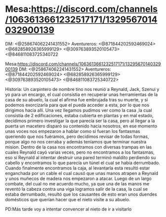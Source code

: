 # Mesa:https://discord.com/channels/1063613661232517171/1329567014032900139
DM: <@258674062241431552> 
Aventureros: <@871844202592469024> <@682858926365999129> <@309763893520105473> <@846811083725340722

Mesa:https://discord.com/channels/1063613661232517171/1329567014032900139
DM: <@258674062241431552> 
Aventureros: <@871844202592469024> <@682858926365999129> <@309763893520105473> <@846811083725340722> 

Historia: Un carpintero de nombre tino nos reunió a Reynald, Jack, Szenui y yo para un encargo, el cual consistia en recuperar unas herramientas de la casa de su abuelo, la cual el afirma fue embrujada tras su muerte, y si podemos exorcizarla para que el pueda acceder a esta, por lo que nos dirigimos hacia allí.
Una vez llegamos pudimos ver como la casa ,la cual consistia de 2 edificaciones, estaba cubierta en plantas y en mal estado, decidimos primero investigar la que parecía ser la casa, pero al llegar a la puerta un macetero disparó su contenido hacia nosotros, en ese momento unas voces nos empezaron a hablar como si fueran los fantasmas queriendo que nos fuéramos, pero decidimos revisar de todas formas, porque algo no nos cerraba y además teníamos que terminar nuestra mision.
Dentro de la casa nos encontramos con diversas trampas en las cuales Reynald cayó varias veces, pero no encontramos a los fantasmas, eso sí Reynald al intentar destruir una pared terminó maldito perdiendo su cabello y encontramos lo que parecía un túnel el cual se había derrumbado. Cuando finalmente encontramos la caja, al levantarla esta resultó estar enganchada por un cable el cual causó que unas manos atrapen a Reynald y unos muñecos de madera nos empezaron a atacar. Luego de un largo combate, del cual no me acuerdo mucho, ya que una de las manos me reventó la cabeza contra una viga logramos salir de la casa, la cual se estaba derrumbado, resultó que los causantes de esto eran unos duendes domésticos que querían hacer que el nieto visite a su abuelo.

PD:Más tarde voy a intentar convencer al nieto de ir a visitarlo

